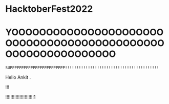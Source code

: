 # HacktoberFest2022

#  YOOOOOOOOOOOOOOOOOOOOOOOOOOOOOOOOOOOOOOOOOOOOOOOOOOOOOOOOOOOOO
    SUPPPPPPPPPPPPPPPPPPPPPPPP!!!!!!!!!!!!!!!!!!!!!!!!!!!!!!!!!!!!!!!!!
Hello Ankit
.

!!!

!!!!!!!!!!!!!!!!!!!!!!1

